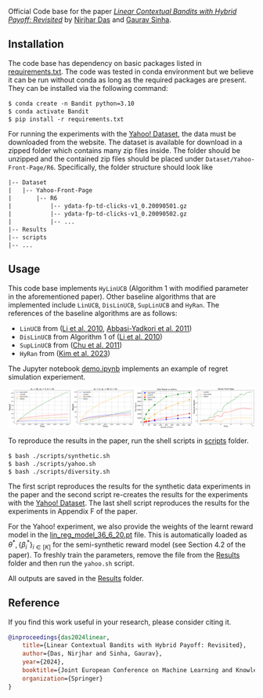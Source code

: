 Official Code base for the paper [_Linear Contextual Bandits with Hybrid Payoff: Revisited_](https://drive.google.com/file/d/1WBSkGySeW7t7uCaWlMlLVM3gqK4YQEhs/view?usp=drive_link) by [Nirjhar Das](https://nirjhar-das.github.io/) and [Gaurav Sinha](https://sinhagaurav.github.io/).

## Installation
The code base has dependency on basic packages listed in [requirements.txt](./requirements.txt). The code was tested in conda environment but we believe it can be run without conda as long as the required packages are present. They can be installed via the following command:
```
$ conda create -n Bandit python=3.10
$ conda activate Bandit
$ pip install -r requirements.txt
```

For running the experiments with the [Yahoo! Dataset](https://webscope.sandbox.yahoo.com/catalog.php?datatype=r&did=49), the data must be downloaded from the website. The dataset is available for download in a zipped folder which contains many zip files inside. The folder should be unzipped and the contained zip files should be placed under `Dataset/Yahoo-Front-Page/R6`. Specifically, the folder structure should look like
```
|-- Dataset
|   |-- Yahoo-Front-Page
|       |-- R6
|           |-- ydata-fp-td-clicks-v1_0.20090501.gz
|           |-- ydata-fp-td-clicks-v1_0.20090502.gz
|           |-- ...
|-- Results
|-- scripts
|-- ...
```

## Usage
This code base implements `HyLinUCB` (Algorithm 1 with modified parameter in the aforementioned paper). Other baseline algorithms that are implemented include `LinUCB`, `DisLinUCB`, `SupLinUCB` and `HyRan`. The references of the baseline algorithms are as follows:

- `LinUCB` from ([Li et al. 2010](https://proceedings.mlr.press/v151/faury22a/faury22a.pdf), [Abbasi-Yadkori et al. 2011](https://papers.nips.cc/paper_files/paper/2011/hash/e1d5be1c7f2f456670de3d53c7b54f4a-Abstract.html))
- `DisLinUCB` from Algorithm 1 of ([Li et al. 2010](https://proceedings.mlr.press/v151/faury22a/faury22a.pdf))
- `SupLinUCB` from ([Chu et al. 2011](https://proceedings.mlr.press/v15/chu11a))
- `HyRan` from ([Kim et al. 2023](https://proceedings.mlr.press/v206/kim23d.html))

The Jupyter notebook [demo.ipynb](./demo.ipynb) implements an example of regret simulation experiement.

![all_results](./Results/Combined_Result.png)

To reproduce the results in the paper, run the shell scripts in [scripts](./scripts/) folder.
```
$ bash ./scripts/synthetic.sh
$ bash ./scripts/yahoo.sh
$ bash ./scripts/diversity.sh
```
The first script reproduces the results for the synthetic data experiments in the paper and the second script re-creates the results for the experiments with the [Yahoo! Dataset](https://webscope.sandbox.yahoo.com/catalog.php?datatype=r&did=49). The last shell script reproduces the results for the experiments in Appendix F of the paper.

For the Yahoo! experiment, we also provide the weights of the learnt reward model in the [lin_reg_model_36_6_20.pt](./Results/lin_reg_model_36_6_20.pt) file. This is automatically loaded as $\theta^*, \{\beta^*_i\}_{i \in [K]}$ for the semi-synthetic reward model (see Section 4.2 of the paper). To freshly train the parameters, remove the file from the [Results](./Results/) folder and then run the `yahoo.sh` script.

All outputs are saved in the [Results](./Results/) folder.

## Reference

If you find this work useful in your research, please consider citing it.

~~~bibtex
@inproceedings{das2024linear,
    title={Linear Contextual Bandits with Hybrid Payoff: Revisited},
    author={Das, Nirjhar and Sinha, Gaurav},
    year={2024},
    booktitle={Joint European Conference on Machine Learning and Knowledge Discovery in Databases},
    organization={Springer}
}
~~~